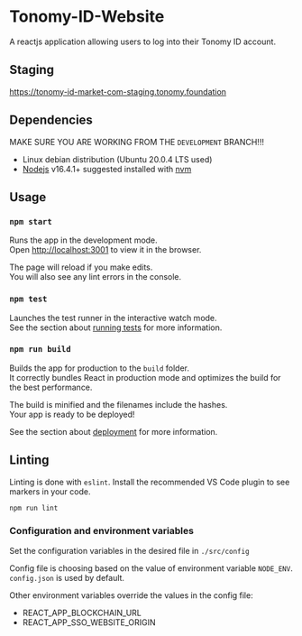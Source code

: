 # Tonomy-ID-Website

A reactjs application allowing users to log into their Tonomy ID account.

## Staging

<https://tonomy-id-market-com-staging.tonomy.foundation>

## Dependencies

MAKE SURE YOU ARE WORKING FROM THE `DEVELOPMENT` BRANCH!!!

- Linux debian distribution (Ubuntu 20.0.4 LTS used)
- [Nodejs](https://nodejs.org) v16.4.1+ suggested installed with [nvm](https://github.com/nvm-sh/nvm)

## Usage

### `npm start`

Runs the app in the development mode.\
Open [http://localhost:3001](http://localhost:3001) to view it in the browser.

The page will reload if you make edits.\
You will also see any lint errors in the console.

### `npm test`

Launches the test runner in the interactive watch mode.\
See the section about [running tests](https://facebook.github.io/create-react-app/docs/running-tests) for more information.

### `npm run build`

Builds the app for production to the `build` folder.\
It correctly bundles React in production mode and optimizes the build for the best performance.

The build is minified and the filenames include the hashes.\
Your app is ready to be deployed!

See the section about [deployment](https://facebook.github.io/create-react-app/docs/deployment) for more information.

## Linting

Linting is done with `eslint`. Install the recommended VS Code plugin to see markers in your code.

```bash
npm run lint
```

### Configuration and environment variables

Set the configuration variables in the desired file in `./src/config`

Config file is choosing based on the value of environment variable `NODE_ENV`. `config.json` is used by default.

Other environment variables override the values in the config file:

- REACT_APP_BLOCKCHAIN_URL
- REACT_APP_SSO_WEBSITE_ORIGIN
